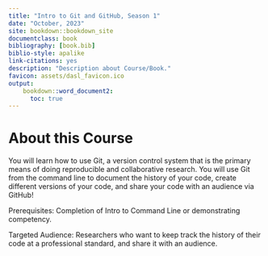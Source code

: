 ```yaml
---
title: "Intro to Git and GitHub, Season 1"
date: "October, 2023"
site: bookdown::bookdown_site
documentclass: book
bibliography: [book.bib]
biblio-style: apalike
link-citations: yes
description: "Description about Course/Book."
favicon: assets/dasl_favicon.ico
output:
    bookdown::word_document2:
      toc: true
---
```


# About this Course


You will learn how to use Git, a version control system that is the primary means of doing reproducible and collaborative research. You will use Git from the command line to document the history of your code, create different versions of your code, and share your code with an audience via GitHub!

Prerequisites: Completion of Intro to Command Line or demonstrating competency.

Targeted Audience: Researchers who want to keep track the history of their code at a professional standard, and share it with an audience.





